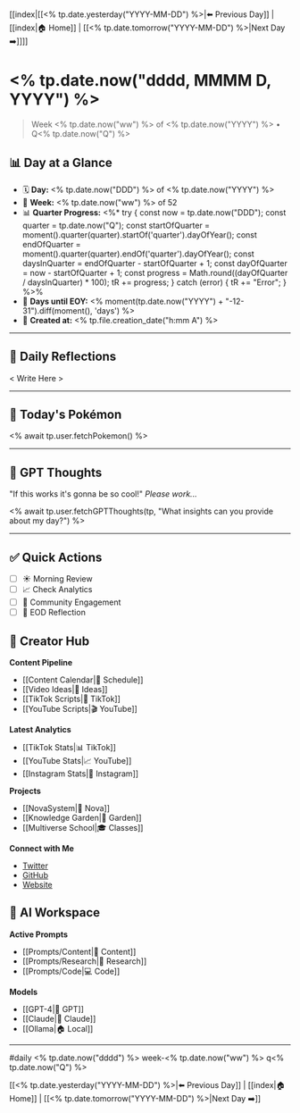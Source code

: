 [[index|[[<% tp.date.yesterday("YYYY-MM-DD") %>|⬅️ Previous Day]] | [[index|🏠 Home]] | [[<% tp.date.tomorrow("YYYY-MM-DD") %>|Next Day ➡️]]]]

# <% tp.date.now("dddd, MMMM D, YYYY") %>
> Week <% tp.date.now("ww") %> of <% tp.date.now("YYYY") %> • Q<% tp.date.now("Q") %>

## 📊 Day at a Glance
- 🗓️ **Day:** <% tp.date.now("DDD") %> of <% tp.date.now("YYYY") %>
- 📅 **Week:** <% tp.date.now("ww") %> of 52
- 📊 **Quarter Progress:** <%* 
try {
  const now = tp.date.now("DDD");
  const quarter = tp.date.now("Q");
  const startOfQuarter = moment().quarter(quarter).startOf('quarter').dayOfYear();
  const endOfQuarter = moment().quarter(quarter).endOf('quarter').dayOfYear();
  const daysInQuarter = endOfQuarter - startOfQuarter + 1;
  const dayOfQuarter = now - startOfQuarter + 1;
  const progress = Math.round((dayOfQuarter / daysInQuarter) * 100);
  tR += progress;
} catch (error) {
  tR += "Error";
} %>%
- 🎯 **Days until EOY:** <% moment(tp.date.now("YYYY") + "-12-31").diff(moment(), 'days') %>
- 🔄 **Created at:** <% tp.file.creation_date("h:mm A") %>

---

## 📝 Daily Reflections

< Write Here >

---

## 🐾 Today's Pokémon

<% await tp.user.fetchPokemon() %>

---

## 🤖 GPT Thoughts

"If this works it's gonna be so cool!"
*Please work...*

<% await tp.user.fetchGPTThoughts(tp, "What insights can you provide about my day?") %>


---

## ✅ Quick Actions
- [ ] ☀️ Morning Review
- [ ] 📈 Check Analytics
- [ ] 🤝 Community Engagement
- [ ] 🌙 EOD Reflection

## 📱 Creator Hub
**Content Pipeline**
- [[Content Calendar|📅 Schedule]]
- [[Video Ideas|🎥 Ideas]]
- [[TikTok Scripts|📝 TikTok]]
- [[YouTube Scripts|🎬 YouTube]]

**Latest Analytics**
- [[TikTok Stats|📊 TikTok]]
- [[YouTube Stats|📈 YouTube]]
- [[Instagram Stats|📸 Instagram]]

**Projects**
- [[NovaSystem|🤖 Nova]]
- [[Knowledge Garden|🌳 Garden]]
- [[Multiverse School|🎓 Classes]]

**Connect with Me**
- [Twitter](https://twitter.com/yourusername)
- [GitHub](https://github.com/yourusername)
- [Website](https://yourwebsite.com)

## 🤖 AI Workspace
**Active Prompts**
- [[Prompts/Content|📝 Content]]
- [[Prompts/Research|🔬 Research]]
- [[Prompts/Code|💻 Code]]

**Models**
- [[GPT-4|💬 GPT]]
- [[Claude|🧠 Claude]]
- [[Ollama|🏠 Local]]

---

#daily <% tp.date.now("dddd") %> week-<% tp.date.now("ww") %> q<% tp.date.now("Q") %> 

[[<% tp.date.yesterday("YYYY-MM-DD") %>|⬅️ Previous Day]] | [[index|🏠 Home]] | [[<% tp.date.tomorrow("YYYY-MM-DD") %>|Next Day ➡️]]
